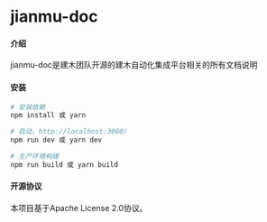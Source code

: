# jianmu-doc

#### 介绍
jianmu-doc是建木团队开源的建木自动化集成平台相关的所有文档说明

#### 安装

``` bash
# 安装依赖
npm install 或 yarn

# 启动，http://localhost:3000/
npm run dev 或 yarn dev

# 生产环境构建
npm run build 或 yarn build
```

#### 开源协议
本项目基于Apache License 2.0协议。
